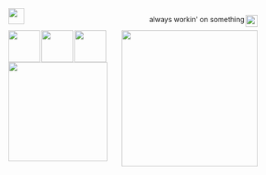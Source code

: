 <img src="https://cdn.clevercanyon.com/assets/brands/c10n/logo-on-light-bgs.svg" style="height:32px;" align="left" />

<p align="right"><img src="https://cdn.clevercanyon.com/assets/uploads/code.gif" style="width:24px;" align="right" />always workin' on something</p>

<img src="https://cdn.clevercanyon.com/assets/uploads/github-snake.gif" style="width:275px;" align="right" />
<img src="https://cdn.clevercanyon.com/assets/uploads/typescript.svg" style="width:64px;" align="left" />
<img src="https://cdn.clevercanyon.com/assets/uploads/javascript.svg" style="width:64px;" align="left" />
<img src="https://cdn.clevercanyon.com/assets/uploads/nodejs.svg" style="width:64px;" align="left" />
<img src="https://cdn.clevercanyon.com/assets/uploads/manufacturetocat.png" style="width:200px;" align="left" />
